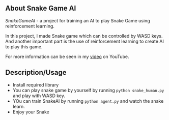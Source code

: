 ## About Snake Game AI

_SnakeGameAI_ - a project for training an AI to play Snake Game using reinforcement learning.

In this project, I made Snake game which can be controlled by WASD keys. And another important part is the use of reinforcement learning to create AI to play this game.

For more information can be seen in my [video](https://youtu.be/G_hdG2dWx6E) on YouTube.

## Description/Usage

- Install required library
- You can play snake game by yourself by running `python snake_human.py` and play with WASD key.
- YOu can train SnakeAI by running `python agent.py` and watch the snake learn.
- Enjoy your Snake
